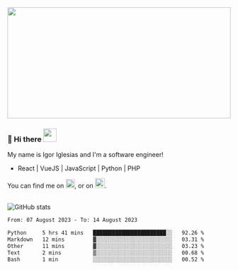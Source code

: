 <img src="https://c.tenor.com/KjVxfRrrncUAAAAd/matrix.gif" width="100%" height="250px">

### 🔭 Hi there <img src="https://raw.githubusercontent.com/MartinHeinz/MartinHeinz/master/wave.gif" width="30px">


My name is Igor Iglesias and I'm a software engineer!
<br>

<ul>
  <li> React | VueJS | JavaScript | Python | PHP </li>
</ul>
You can find me on <a href="https://twitter.com/IgorIglesias5"><img src="https://i.imgur.com/JLLlB5S.png" width="20px"></a>, or on <a href="https://www.linkedin.com/in/igor-iglesias-62478428/"><img src="https://i.imgur.com/PXyIkWx.png" width="22px"></a>.

<br>
<br>

![GitHub stats](https://github-readme-stats.vercel.app/api?username=igoiglesias&show_icons=true&count_private=true&theme=chartreuse-dark&hide_title=true)

<!--START_SECTION:waka-->

```txt
From: 07 August 2023 - To: 14 August 2023

Python     5 hrs 41 mins   ███████████████████████░░   92.26 %
Markdown   12 mins         ▓░░░░░░░░░░░░░░░░░░░░░░░░   03.31 %
Other      11 mins         ▓░░░░░░░░░░░░░░░░░░░░░░░░   03.23 %
Text       2 mins          ▒░░░░░░░░░░░░░░░░░░░░░░░░   00.68 %
Bash       1 min           ░░░░░░░░░░░░░░░░░░░░░░░░░   00.52 %
```

<!--END_SECTION:waka-->
